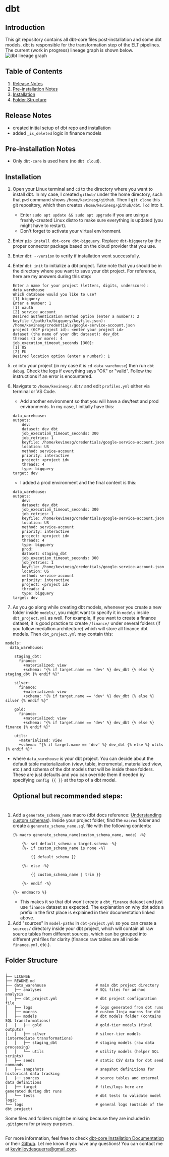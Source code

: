 # dbt

## Introduction
This git repository contains all dbt-core files post-installation and some dbt models. dbt is responsible for the transformation step of the ELT pipelines. The current (work in progress) lineage graph is shown below.
![dbt lineage graph](https://i.imgur.com/dRfcUVQ.png)

##
## Table of Contents
1. [Release Notes](#release-notes)
2. [Pre-installation Notes](#pre-installation-notes)
3. [Installation](#installation)
4. [Folder Structure](#folder-structure)

##
## Release Notes
* created initial setup of dbt repo and installation
* added `_is_deleted` logic in finance models

##
## Pre-installation Notes
* Only `dbt-core` is used here (no `dbt cloud`).

##
## Installation
1. Open your Linux terminal and `cd` to the directory where you want to install dbt. In my case, I created `github/` under the home directory, such that `pwd` command shows `/home/kevinesg/github`. Then I `git clone` this git repository, which then creates `/home/kevinesg/github/dbt`. I `cd` into it.
    * Enter `sudo apt update && sudo apt upgrade` if you are using a freshly-created Linux distro to make sure everything is updated (you might have to restart).
    * Don't forget to activate your virtual environment.
2. Enter `pip install dbt-core dbt-bigquery`. Replace `dbt-bigquery` by the proper connector package based on the cloud provider that you use.
3. Enter `dbt --version` to verify if installation went successfully.
4. Enter `dbt init` to initialize a dbt project. Take note that you should be in the directory where you want to save your dbt project. For reference, here are my answers during this step:
    ````
    Enter a name for your project (letters, digits, underscore): data_warehouse
    Which database would you like to use?
    [1] bigquery
    Enter a number: 1
    [1] oauth
    [2] service_account
    Desired authentication method option (enter a number): 2
    keyfile (/path/to/bigquery/keyfile.json): /home/kevinesg/credentials/google-service-account.json
    project (GCP project id): <enter your project id>
    dataset (the name of your dbt dataset): dev_dbt
    threads (1 or more): 4
    job_execution_timeout_seconds [300]: 
    [1] US
    [2] EU
    Desired location option (enter a number): 1
    ````
5. `cd` into your project (in my case it is `cd data_warehouse`) then run `dbt debug`. Check the logs if everything says "OK" or "valid". Follow the instructions if an error is encountered.
6. Navigate to `/home/kevinesg/.dbt/` and edit `profiles.yml` either via terminal or VS Code.
    * Add another environment so that you will have a dev/test and prod environments. In my case, I initially have this:
    ````
    data_warehouse:
    outputs:
        dev:
        dataset: dev_dbt
        job_execution_timeout_seconds: 300
        job_retries: 1
        keyfile: /home/kevinesg/credentials/google-service-account.json
        location: US
        method: service-account
        priority: interactive
        project: <project id>
        threads: 4
        type: bigquery
    target: dev
    ````

    * I added a prod environment and the final content is this:
    ````
    data_warehouse:
    outputs:
        dev:
        dataset: dev_dbt
        job_execution_timeout_seconds: 300
        job_retries: 1
        keyfile: /home/kevinesg/credentials/google-service-account.json
        location: US
        method: service-account
        priority: interactive
        project: <project id>
        threads: 4
        type: bigquery
        prod:
        dataset: staging_dbt
        job_execution_timeout_seconds: 300
        job_retries: 1
        keyfile: /home/kevinesg/credentials/google-service-account.json
        location: US
        method: service-account
        priority: interactive
        project: <project id>
        threads: 4
        type: bigquery
    target: dev
    ````
7. As you go along while creating dbt models, whenever you create a new folder inside `models/`, you might want to specify it in `models` inside `dbt_project.yml` as well. For example, if you want to create a finance dataset, it is good practice to create `/finance/` under several folders (if you follow medallion architecture) which will store all finance dbt models. Then `dbt_project.yml` may contain this:
````
models:
  data_warehouse:

    staging_dbt:
      finance:
        +materialized: view
        +schema: "{% if target.name == 'dev' %} dev_dbt {% else %} staging_dbt {% endif %}"
    
    silver:
      finance:
        +materialized: view
        +schema: "{% if target.name == 'dev' %} dev_dbt {% else %} silver {% endif %}"
    
    gold:
      finance:
        +materialized: view
        +schema: "{% if target.name == 'dev' %} dev_dbt {% else %} finance {% endif %}"
    
    utils:
      +materialized: view
      +schema: "{% if target.name == 'dev' %} dev_dbt {% else %} utils {% endif %}"
````
* where `data_warehouse` is your dbt project. You can decide about the default table materialization (view, table, incremental, materialized view, etc.) and schema of the dbt models that will be inside these folders. These are just defaults and you can override them if needed by specifying `config {{ }}` at the top of a dbt model.

    ## Optional but recommended steps: 
#
1. Add a `generate_schema_name` macro (dbt docs reference: [Understanding custom schemas](https://docs.getdbt.com/docs/build/custom-schemas#understanding-custom-schemas)). Inside your project folder, find the `macros` folder and create a `generate_schema_name.sql` file with the following contents:
    ````
    {% macro generate_schema_name(custom_schema_name, node) -%}

        {%- set default_schema = target.schema -%}
        {%- if custom_schema_name is none -%}

            {{ default_schema }}

        {%- else -%}

            {{ custom_schema_name | trim }}

        {%- endif -%}

    {%- endmacro %}
    ````
    * This makes it so that dbt won't create a `dbt_finance` dataset and just use `finance` dataset as expected. The explanation on why dbt adds a prefix in the first place is explained in their documentation linked above.
2. Add "sources" in `model-paths` in `dbt-project.yml` so you can create a `sources/` directory inside your dbt project, which will contain all raw source tables from different sources, which can be grouped into different yml files for clarity (finance raw tables are all inside `finance.yml`, etc.).

##
## Folder Structure
````
.
├── LICENSE
├── README.md
├── data_warehouse                      # main dbt project directory
│   ├── analyses                        # SQL files for ad-hoc analysis
│   ├── dbt_project.yml                 # dbt project configuration file
│   ├── logs                            # logs generated from dbt runs
│   ├── macros                          # custom Jinja macros for dbt
│   ├── models                          # dbt models folder (contains SQL transformations)
│   │   ├── gold                        # gold-tier models (final outputs)
│   │   ├── silver                      # silver-tier models (intermediate transformations)
│   │   ├── staging_dbt                 # staging models (raw data processing)
│   │   └── utils                       # utility models (helper SQL scripts)
│   ├── seeds                           # static CSV data for dbt seed commands
│   ├── snapshots                       # snapshot definitions for historical data tracking
│   ├── sources                         # source tables and external data definitions
│   ├── target                          # files/logs here are generated during dbt runs
│   └── tests                           # dbt tests to validate model logic
└── logs                                # general logs (outside of the dbt project)
````
Some files and folders might be missing because they are included in `.gitignore` for privacy purposes.
##
For more information, feel free to check [dbt-core Installation Documentation](https://docs.getdbt.com/docs/core/installation-overview) or their [Github](https://github.com/dbt-labs/dbt-core). Let me know if you have any questions! You can contact me at kevinlloydesguerra@gmail.com.